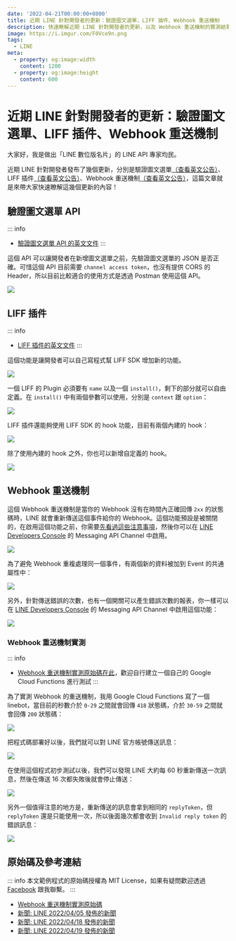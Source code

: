 ```yaml
---
date: '2022-04-21T00:00:00+0800'
title: 近期 LINE 針對開發者的更新：驗證圖文選單、LIFF 插件、Webhook 重送機制
description: 快速瞭解近期 LINE 針對開發者的更新，以及 Webhook 重送機制的實測結果。
image: https://i.imgur.com/F0Vce9n.png
tags:
  - LINE
meta:
  - property: og:image:width
    content: 1200
  - property: og:image:height
    content: 600
---
```


# 近期 LINE 針對開發者的更新：驗證圖文選單、LIFF 插件、Webhook 重送機制

大家好，我是做出「LINE 數位版名片」的 LINE API 專家均民。

近期 LINE 針對開發者發布了幾個更新，分別是驗證圖文選單[（查看英文公告）](https://developers.line.biz/en/news/2022/04/05/release-validate-rich-menu-object/)、LIFF 插件[（查看英文公告）](https://developers.line.biz/en/news/2022/04/18/release-liff-2-19-1/)、Webhook 重送機制[（查看英文公告）](https://developers.line.biz/en/news/2022/04/19/webhook-redelivery/)，這篇文章就是來帶大家快速瞭解這幾個更新的內容！

## 驗證圖文選單 API

::: info
* [驗證圖文選單 API 的英文文件](https://developers.line.biz/en/reference/messaging-api/#validate-rich-menu-object)
:::

這個 API 可以讓開發者在新增圖文選單之前，先驗證圖文選單的 JSON 是否正確。可惜這個 API 目前需要 `channel access token`，也沒有提供 CORS 的 Header，所以目前比較適合的使用方式是透過 Postman 使用這個 API。

![](https://i.imgur.com/0YGRGrr.png)

## LIFF 插件

::: info
* [LIFF 插件的英文文件](https://developers.line.biz/en/docs/liff/liff-plugin/)
:::

這個功能是讓開發者可以自己寫程式幫 LIFF SDK 增加新的功能。

![](https://i.imgur.com/kzi1jub.png)

一個 LIFF 的 Plugin 必須要有 `name` 以及一個 `install()`，剩下的部分就可以自由定義。在 `install()` 中有兩個參數可以使用，分別是 `context` 跟 `option`：

![](https://i.imgur.com/QV4dfpV.png)

LIFF 插件還能夠使用 LIFF SDK 的 hook 功能，目前有兩個內建的 hook：

![](https://i.imgur.com/RevdlBZ.png)

除了使用內建的 hook 之外，你也可以新增自定義的 hook。

![](https://i.imgur.com/rn6P9JE.png)

## Webhook 重送機制

這個 Webhook 重送機制是當你的 Webhook 沒有在時間內正確回傳 `2xx` 的狀態碼時，LINE 就會重新傳送這個事件給你的 Webhook。這個功能預設是被關閉的，在啟用這個功能之前，你需要[先看過這些注意事項](https://developers.line.biz/en/news/2022/#notes-2022-04-19)，然後你可以在 [LINE Developers Console](https://developers.line.biz/console/) 的 Messaging API Channel 中啟用。

![](https://i.imgur.com/MOhDrVA.png)

為了避免 Webhook 重複處理同一個事件，有兩個新的資料被加到 Event 的共通屬性中：

![](https://i.imgur.com/ztiaihs.png)

另外，針對傳送錯誤的次數，也有一個開關可以產生錯誤次數的報表，你一樣可以在 [LINE Developers Console](https://developers.line.biz/console/) 的 Messaging API Channel 中啟用這個功能：

![](https://i.imgur.com/wUobFDs.png)

### Webhook 重送機制實測

::: info
* [Webhook 重送機制實測原始碼在此](https://gist.github.com/taichunmin/2fee2f839d6b84859576f2851167a3c2)，歡迎自行建立一個自己的 Google Cloud Functions 進行測試
:::

為了實測 Webhook 的重送機制，我用 Google Cloud Functions 寫了一個 linebot，當目前的秒數介於 `0-29` 之間就會回傳 `418` 狀態碼，介於 `30-59` 之間就會回傳 `200` 狀態碼：

![](https://i.imgur.com/EFDUye7.jpeg)

把程式碼部署好以後，我們就可以對 LINE 官方帳號傳送訊息：

![](https://i.imgur.com/GsBeIrF.jpeg)

在使用這個程式初步測試以後，我們可以發現 LINE 大約每 60 秒重新傳送一次訊息，然後在傳送 16 次都失敗後就會停止傳送：

![](https://i.imgur.com/3Ld7o4h.png)

另外一個值得注意的地方是，重新傳送的訊息會拿到相同的 `replyToken`，但 `replyToken` 還是只能使用一次，所以後面幾次都會收到 `Invalid reply token` 的錯誤訊息：

![](https://i.imgur.com/cu8vGrM.png)

## 原始碼及參考連結

::: info
本文範例程式的原始碼授權為 MIT License，如果有疑問歡迎透過 [Facebook](https://www.facebook.com/taichunmin) 跟我聯繫。
:::

* [Webhook 重送機制實測原始碼](https://gist.github.com/taichunmin/2fee2f839d6b84859576f2851167a3c2)
* [新聞: LINE 2022/04/05 發佈的新聞](https://developers.line.biz/en/news/2022/04/05/release-validate-rich-menu-object/)
* [新聞: LINE 2022/04/18 發佈的新聞](https://developers.line.biz/en/news/2022/04/18/release-liff-2-19-1/)
* [新聞: LINE 2022/04/19 發佈的新聞](https://developers.line.biz/en/news/2022/04/19/webhook-redelivery/)
